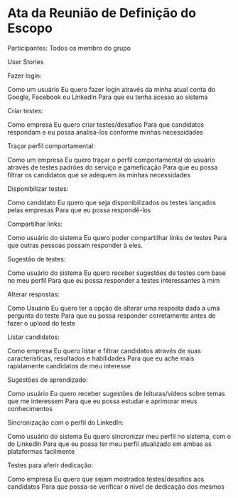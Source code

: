 # Ata da Reunião de Definição do Escopo

Participantes: Todos os membro do grupo

User Stories

Fazer login:

Como um usuário
Eu quero fazer login através da minha atual conta do Google, Facebook ou LinkedIn
Para que eu tenha acesso ao sistema

Criar testes:

Como empresa
Eu quero criar testes/desafios
Para que candidatos respondam e eu possa analisá-los conforme minhas necessidades

Traçar perfil comportamental:

Como um empresa
Eu quero traçar o perfil comportamental do usuário através de testes padrões do serviço e gameficação
Para que eu possa filtrar os candidatos que se adequem às minhas necessidades

Disponibilizar testes:

Como candidato
Eu quero que seja disponibilizados os testes lançados pelas empresas
Para que eu possa respondê-los 

Compartilhar links:

Como usuário do sistema
Eu quero poder compartilhar links de testes
Para que outras pessoas possam responder à eles.

Sugestão de testes:

Como usuário do sistema
Eu quero receber sugestões de testes com base no meu perfil
Para que eu possa responder a testes interessantes à mim

Alterar respostas:

Como Usuário
Eu quero ter a opção de alterar uma resposta dada a uma pergunta do teste
Para que eu possa responder corretamente antes de fazer o upload do teste

Listar candidatos:

Como empresa
Eu quero listar e filtrar candidatos através de suas características, resultados e habilidades
Para que eu ache mais rapidamente candidatos de meu interesse

Sugestões de aprendizado:

Como usuário
Eu quero receber sugestões de leituras/vídeos sobre temas que me interessem
Para que eu possa estudar e aprimorar meus conhecimentos

Sincronização com o perfil do LinkedIn:

Como usuário do sistema
Eu quero sincronizar meu perfil no sistema, com o do LinkedIn
Para que eu possa ter meu perfil atualizado em ambas as plataformas facilmente

Testes para aferir dedicação:

Como empresa
Eu quero que sejam mostrados testes/desafios aos candidatos
Para que possa-se verificar o nível de dedicação dos mesmos


